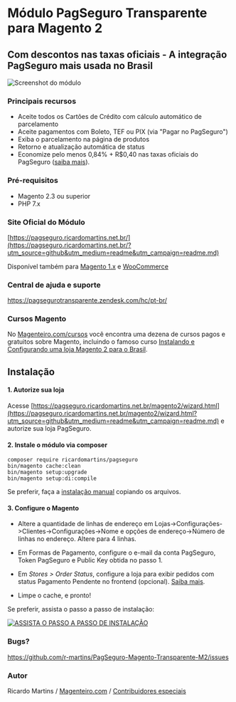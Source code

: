 # Módulo PagSeguro Transparente para Magento 2
## Com descontos nas taxas oficiais - A integração PagSeguro mais usada no Brasil
![Screenshot do módulo](https://i.imgur.com/ww2UhaP.jpg)

### Principais recursos
* Aceite todos os Cartões de Crédito com cálculo automático de parcelamento
* Aceite pagamentos com Boleto, TEF ou PIX (via "Pagar no PagSeguro")
* Exiba o parcelamento na página de produtos
* Retorno e atualização automática de status
* Economize pelo menos 0,84% + R$0,40 nas taxas oficiais do PagSeguro ([saiba mais](https://pagseguro.ricardomartins.net.br/compare.html)).

### Pré-requisitos
* Magento 2.3 ou superior
* PHP 7.x

### Site Oficial do Módulo
[https://pagseguro.ricardomartins.net.br/](https://pagseguro.ricardomartins.net.br/?utm_source=github&utm_medium=readme&utm_campaign=readme.md)

Disponível também para [Magento 1.x](https://pagseguro.ricardomartins.net.br/magento1.html?utm_source=github&utm_medium=readme&utm_campaign=readme.md) e [WooCommerce](https://pagseguro.ricardomartins.net.br/woocommerce.html?utm_source=github&utm_medium=readme&utm_campaign=readme.md)

### Central de ajuda e suporte
https://pagsegurotransparente.zendesk.com/hc/pt-br/

### Cursos Magento
No [Magenteiro.com/cursos](https://www.magenteiro.com/cursos?___store=default&utm_source=github&utm_medium=readme&utm_campaign=readme.md) você encontra uma dezena de cursos pagos e gratuitos sobre Magento, incluindo o famoso curso [Instalando e Configurando uma loja Magento 2 para o Brasil](https://www.magenteiro.com/magento2brasil?___store=default&utm_source=github&utm_medium=readme&utm_campaign=readme.md). 

## Instalação
#### 1. Autorize sua loja 
Acesse [https://pagseguro.ricardomartins.net.br/magento2/wizard.html](https://pagseguro.ricardomartins.net.br/magento2/wizard.html?utm_source=github&utm_medium=readme&utm_campaign=readme.md) e autorize sua loja PagSeguro.

#### 2. Instale o módulo via composer
 
    composer require ricardomartins/pagseguro
    bin/magento cache:clean
    bin/magento setup:upgrade
    bin/magento setup:di:compile

Se preferir, faça a [instalação manual](https://pagsegurotransparente.zendesk.com/hc/pt-br/articles/360031292751-Magento-2-Como-fazer-a-instala%C3%A7%C3%A3o-manual-do-m%C3%B3dulo-) copiando os arquivos.

#### 3. Configure o Magento

* Altere a quantidade de linhas de endereço em Lojas->Configurações->Clientes->Configurações->Nome e opções de endereço->Número de linhas no endereço.
Altere para 4 linhas.

* Em Formas de Pagamento, configure o e-mail da conta PagSeguro, Token PagSeguro e Public Key obtida no passo 1.

* Em _Stores > Order Status_, configure a loja para exibir pedidos com status Pagamento Pendente no frontend (opcional). [Saiba mais](https://pagsegurotransparente.zendesk.com/hc/pt-br/articles/360029981831).

* Limpe o cache, e pronto!


Se preferir, assista o passo a passo de instalação:

[![ASSISTA O PASSO A PASSO DE INSTALAÇÃO](https://img.youtube.com/vi/DQJ3W9Qfn58/0.jpg)](https://www.youtube.com/watch?v=DQJ3W9Qfn58)


### Bugs?
https://github.com/r-martins/PagSeguro-Magento-Transparente-M2/issues

### Autor
Ricardo Martins / [Magenteiro.com](https://www.magenteiro.com/?___store=default) / [Contribuidores especiais](https://github.com/r-martins/PagSeguro-Magento-Transparente-M2/pulls?utf8=%E2%9C%93&q=is%3Apr+is%3Amerged)

